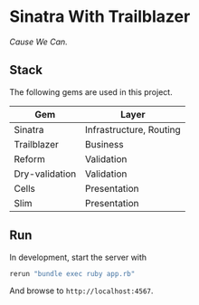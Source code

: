 # Sinatra With Trailblazer

_Cause We Can._

## Stack

The following gems are used in this project.

| Gem | Layer |
|---|---|
| Sinatra | Infrastructure, Routing |
| Trailblazer | Business |
| Reform | Validation |
| Dry-validation | Validation |
| Cells | Presentation |
| Slim | Presentation |

## Run

In development, start the server with

```ruby
rerun "bundle exec ruby app.rb"
```

And browse to `http://localhost:4567`.